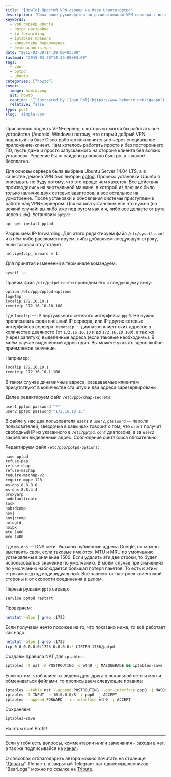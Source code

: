 ```yaml
---  
title: '[HowTo] Простой VPN-сервер на базе Ubuntu+pptpd'  
description: "Пошаговое руководство по развертыванию VPN-сервера с использованием pptpd: настройка IP-форвардинга, управление клиентами и правила iptables"  
keywords:  
  - vpn сервер ubuntu  
  - pptpd настройка  
  - ip-forwarding  
  - iptables правила  
  - клиентские подключения  
  - безопасность vpn  
date: "2015-03-30T14:39:00+03:00"  
lastmod: "2015-03-30T14:39:00+03:00"  
tags:  
  - vpn  
  - pptpd  
  - ubuntu  
categories: ["howto"]  
cover:  
  image: howto.png  
  alt: howto  
  caption: 'Illustrated by [Igan Pol](https://www.behance.net/iganpol)'  
  relative: false  
type: post  
slug: 'simple-vpn'
---  
```


Приспичило поднять VPN-сервер, с которым смогли бы работать все устройства (Android, Windows) потому, что старый добрый VPN поднятый на базе Cisco работал исключительно через специальное приложение-клиент. Нам хотелось работать просто и без постороннего ПО, пусть даже и просто запускаемого на стороне клиента без всяких установок. Решение было найдено довольно быстро, а главное бесплатно.

Для основы сервера была выбрана Ubuntu Server 14.04 LTS, а в качестве демона VPN был выбран [pptpd](https://help.ubuntu.com/community/PPTPServer). Процесс установки Ubuntu я описывать не буду потому, что это проще чем кажется. Все действия производились на виртуальной машине, в которой из плюшек было только наличие двух сетевых адаптеров, а все остальное на усмотрение. После установки и обновления системы приступаем к работе над VPN-сервером. Для начала установим все что нужно (на всякий случай: вы либо уже под рутом как и я, либо все делаете от рута через `sudo`). Установим `pptpd`:

```bash
apt-get install pptpd
```

Разрешаем IP-forwarding. Для этого редактируем файл `/etc/sysctl.conf` и в нём либо расскоментируем, либо добавляем следующую строку, если таковая отсутствует:

```bash
net.ipv4.ip_forward = 1
```

Для принятия изменений в терминале командуем:

```bash
sysctl -p
```

Правим файл `/etc/pptpd.conf` и приводим его к следующему виду:

```bash
option /etc/ppp/pptpd-options  
logwtmp  
localip 172.16.10.1  
remoteip 172.16.10.10-100
```

Где `localip` — IP виртуального сетевого интерфейса `ppp0`. Не нужно прописывать сюда внешний IP сервера, или IP других сетевых интерфейсов сервера. `remoteip` — диапазон клиентских адресов в количестве девяносто (от `172.16.10.10` и до `172.16.10.100`), а так же (через запятую) выделенные адреса (если таковые необходимы). В моём случае выделенный адрес один. Вы можете указать здесь любое приемлемое значение.

Например:

```bash
localip 172.16.10.1  
remoteip 172.16.10.1-100
```

В таком случае динамичные адреса, раздаваемые клиентам присутствуют в количестве ста штук и два адреса зарезервированы.

Далее редактируем файл `/etc/ppp/chap-secrets`:

```bash
user1 pptpd password "*"
user2 pptpd password "172.16.10.15"
```

В файле у нас два пользователя `user1` и `user2`, `password` — пароли пользователей, звёздочка в кавычках говорит о том, что `user1` получит свободный IP из указанного в `/etc/pptpd.conf` диапозона, а за `user2` закреплён выделенный адрес. Соблюдение синтаксиса обязательно.

Редактируем файл `/etc/ppp/pptpd-options`:

```bash
name pptpd  
refuse-pap  
refuse-chap  
refuse-mschap  
require-mschap-v2  
require-mppe-128  
ms-dns 8.8.8.8  
ms-dns 8.8.4.4  
proxyarp  
nodefaultroute  
lock  
nobsdcomp  
novj  
novjccomp  
nologfd  
noipx  
mtu 1400  
mru 1400
```

Где `ms-dns` — DNS сети. Указаны публичные адреса Google, но можно выставить свои, если таковые имеются. MTU и MRU по умолчанию установлены в значение 1500. Если удалить эти две строки, то будет использоваться значение по умолчанию. В моём случае при значениях по умолчанию наблюдается большая потеря пакетов. То есть к этим строкам подход индивидуальный. Всё зависит от настроек клиентской стороны и от скорости соединения в целом.

Перезагружаем `pptp` сервер:

```bash
service pptpd restart
```

Проверяем:

```bash
netstat -alpn | grep :1723
```

Если получаем нечто похожее на то, что показано ниже, то всё работает как надо.

```bash
netstat -alpn | grep :1723
tcp 0 0 0.0.0.0:1723 0.0.0.0:* LISTEN 1756/pptpd
```

Создаём правила NAT для `iptables`:

```bash
iptables -t nat -A POSTROUTING -o eth0 -j MASQUERADE && iptables-save
```

Если хотим, чтоб клиенты видели друг друга в локальной сети и могли обмениваться файлами, то прописываем следующие правила:

```bash
iptables --table nat --append POSTROUTING --out-interface ppp0 -j MASQUERADE  
iptables -I INPUT -s 10.0.0.0/8 -i ppp0 -j ACCEPT  
iptables --append FORWARD --in-interface eth0 -j ACCEPT
```

Сохраняем:

```bash
iptables-save
```

На этом все! Profit!

---

Если у тебя есть вопросы, комментарии и/или замечания – заходи в [чат](https://ttttt.me/jtprogru_chat), а так же подписывайся на [канал](https://ttttt.me/jtprogru_channel).

О способах отблагодарить автора можно почитать на странице "[Донаты](https://jtprog.ru/donations/)". Попасть в закрытый Telegram-чат единомышленников "BearLoga" можно по ссылке на [Tribute](https://web.tribute.tg/s/oRV).
